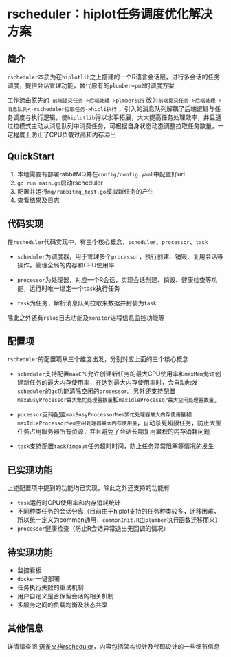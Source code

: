 # rscheduler：hiplot任务调度优化解决方案

## 简介

  `rscheduler`本质为在`hiplotlib`之上搭建的一个R语言会话层，进行多会话的任务调度，提供会话管理功能，替代原有的`plumber`+`pm2`的调度方案

  工作流由原先的` 前端提交任务->后端处理->plmber执行` 改为`前端提交任务->后端处理->消息队列<-rscheduler拉取任务->hicli执行` ，引入的消息队列解耦了后端逻辑与任务调度与执行逻辑，使`hiplotlib`得以水平拓展，大大提高任务处理效率，并且通过拉模式主动从消息队列中消费任务，可根据自身状态动态调整拉取任务数量，一定程度上防止了CPU负载过高和内存溢出

## QuickStart

1. 本地需要有部署rabbitMQ并在`config/config.yaml`中配置好url
2. `go run main.go`启动rscheduler
3. 配置并运行`mq/rabbitmq_test.go`模拟新任务的产生
4. 查看结果及日志

## 代码实现

在`rscheduler`代码实现中，有三个核心概念，`scheduler`、`processor`、`task`

* `scheduler`为调度器，用于管理多个`processor`，执行创建、销毁、复用会话等操作，管理全局的内存和CPU使用率

* `processor`为处理器，对应一个R会话，实现会话创建、销毁、健康检查等功能，运行时唯一绑定一个`task`执行任务

* `task`为任务，解析消息队列拉取来数据并封装为`task`

除此之外还有`rslog`日志功能及`monitor`进程信息监控功能等

## 配置项

`rscheduler`的配置项从三个维度出发，分别对应上面的三个核心概念

* `scheduler`支持配置`maxCPU`允许创建新任务的最大CPU使用率和`maxMem`允许创建新任务的最大内存使用率，在达到最大内存使用率时，会自动触发`scheduler`的`gc`功能清除空闲的`processor`。另外还支持配置`maxBusyProcessor最大繁忙处理器数量`和`maxIdleProcessor最大空闲处理器数量`。

* `pocessor`支持配置`maxBusyProcessorMem繁忙处理器最大内存使用量`和`maxIdleProcessorMem空闲处理器最大内存使用量`，自动杀死超限任务，防止大型任务占用服务器所有资源，并且避免了会话长期复用累积的内存消耗问题

* `task`支持配置`taskTimeout`任务超时时间，防止任务异常阻塞等情况的发生

## 已实现功能

上述配置项中提到的功能均已实现，除此之外还支持的功能有

* `task`运行时CPU使用率和内存消耗统计
* 不同种类任务的会话分离（目前由于hiplot支持的任务种类较多，迁移困难，所以统一定义为common通用，`commonInit.R`由`plumber`执行函数迁移而来）
* `processor`健康检查（防止R会话异常退出无回调的情况）

## 待实现功能

* 监控看板
* `docker`一键部署
* 任务执行失败的重试机制
* 用户自定义是否保留会话的相关机制
* 多服务之间的负载均衡及状态共享

## 其他信息

详情请查阅 [语雀文档rscheduler](https://www.yuque.com/liang09255/kqaphq/ius7rerk4bw6c4md?singleDoc)，内容包括架构设计及代码设计的一些细节信息

